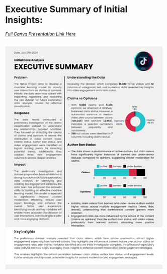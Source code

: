 # Executive Summary of Initial Insights:

[*Full Canva Presentation Link Here*](https://www.canva.com/design/DAGMDAe1zbM/kuAsDPI0ZO81mV-sPrDGag/view?utm_content=DAGMDAe1zbM&utm_campaign=designshare&utm_medium=link&utm_source=editor)

<br>

<img src="Images/Canva_Executive_Summary.png" alt="Canva Executive Summary" width="500"/>
